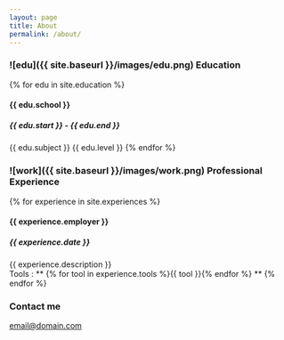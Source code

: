 ```yaml
---
layout: page
title: About
permalink: /about/
---
```


### ![edu]({{ site.baseurl }}/images/edu.png) Education
{% for edu in site.education %} 
     
#### {{ edu.school }} 
 
##### {{ edu.start }} - {{ edu.end }} 
{{ edu.subject }} 
{{ edu.level }} 
{% endfor %} 


### ![work]({{ site.baseurl }}/images/work.png) Professional Experience
{% for experience in site.experiences %} 

#### {{ experience.employer }}

##### {{ experience.date }}
{{ experience.description }}  
Tools :  ** {% for tool in experience.tools %}{{ tool }}{% endfor %} **
{% endfor %} 
### Contact me

[email@domain.com](mailto:email@domain.com)
